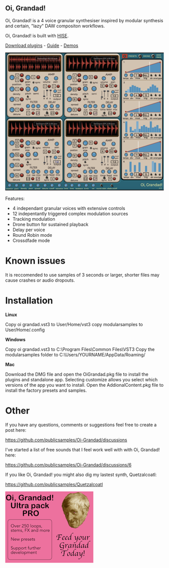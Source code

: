 
  

## ********Oi, Grandad!********

Oi, Grandad! is a 4 voice granular synthesiser inspired by modular synthesis and certain, "lazy" DAW compositon workflows.

Oi, Grandad! is built with [HISE](http://hise.audio).

[Download plugins](https://github.com/publicsamples/Oi-Grandad/releases) - [Guide](https://github.com/publicsamples/Oi-Grandad/wiki/Oi,-Grandad!-Quick-Guide) - [Demos](https://www.youtube.com/playlist?list=PL8Rp79UJ5uBC-SntUW93i3953yPq0DeSF)

  

![Oi, Grandad! ](https://github.com/publicsamples/Oi-Grandad/blob/main/oi%20grandad/oigrandad.png?raw=true)

  Features:

- 4 independant granular voices with extensive controls
- 12 indepentantly triggered complex modulation sources
- Tracking modulation
- Drone button for sustained playback
- Delay per voice
- Round Robin mode
- Crossdfade mode

# Known issues

It is reccomended to use samples of 3 seconds or larger, shorter files may cause crashes or audio dropouts.

# Installation


********Linux********

  

Copy oi grandad.vst3 to User/Home/vst3
copy modularsamples to User/Home/.config

********Windows********

Copy oi grandad.vst3 to C:\Program Files\Common Files\VST3
Copy the modularsamples folder to C:\Users/YOURNAME/AppData/Roaming/

********Mac********
  
Download the DMG file and open the OiGrandad.pkg file to install the plugins and standalone app. Selecting customize allows you select which versions of the app you want to install. Open the AddionalContent.pkg file to install the factory presets and samples.



# Other


If you have any questions, comments or suggestions feel free to create a post here:

https://github.com/publicsamples/Oi-Grandad/discussions


I've started a list of free sounds that I feel work well with with Oi, Grandad! here:

  

https://github.com/publicsamples/Oi-Grandad/discussions/6

  

If you like Oi, Grandad! you might also dig my lastest synth, Quetzalcoatl:  

https://github.com/publicsamples/Quetzalcoatl

[![Yo! pensioner! ](https://github.com/publicsamples/Oi-Grandad/blob/main/oi%20grandad/Images/pack2.png?raw=true)](https://modularsamples.gumroad.com/l/gyckl)
